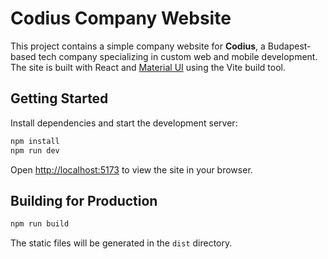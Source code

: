 # Codius Company Website

This project contains a simple company website for **Codius**, a Budapest-based tech company specializing in custom web and mobile development. The site is built with React and [Material UI](https://mui.com/) using the Vite build tool.

## Getting Started

Install dependencies and start the development server:

```bash
npm install
npm run dev
```

Open [http://localhost:5173](http://localhost:5173) to view the site in your browser.

## Building for Production

```bash
npm run build
```

The static files will be generated in the `dist` directory.
